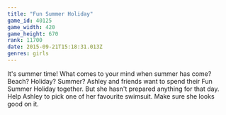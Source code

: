 ```yaml
---
title: "Fun Summer Holiday"
game_id: 40125
game_width: 420
game_height: 670
rank: 11700
date: 2015-09-21T15:18:31.013Z
genres: girls
---
```

It's summer time! What comes to your mind when summer has come? Beach? Holiday? Summer? Ashley and friends want to spend their Fun Summer Holiday together. But she hasn't prepared anything for that day. Help Ashley to pick one of her favourite swimsuit. Make sure she looks good on it.